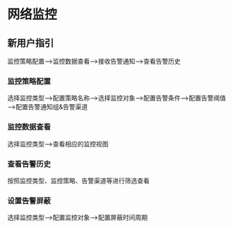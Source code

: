 ﻿#  网络监控

## 新用户指引
监控策略配置—>监控数据查看—>接收告警通知—>查看告警历史

### 监控策略配置
选择监控类型—>配置策略名称—>选择监控对象—>配置告警条件—>配置告警阈值—>配置告警通知组&告警渠道

### 监控数据查看
选择监控类型—>查看相应的监控视图

### 查看告警历史
按照监控类型、监控策略、告警渠道等进行筛选查看

### 设置告警屏蔽
选择监控类型—>配置监控对象—>配置屏蔽时间周期